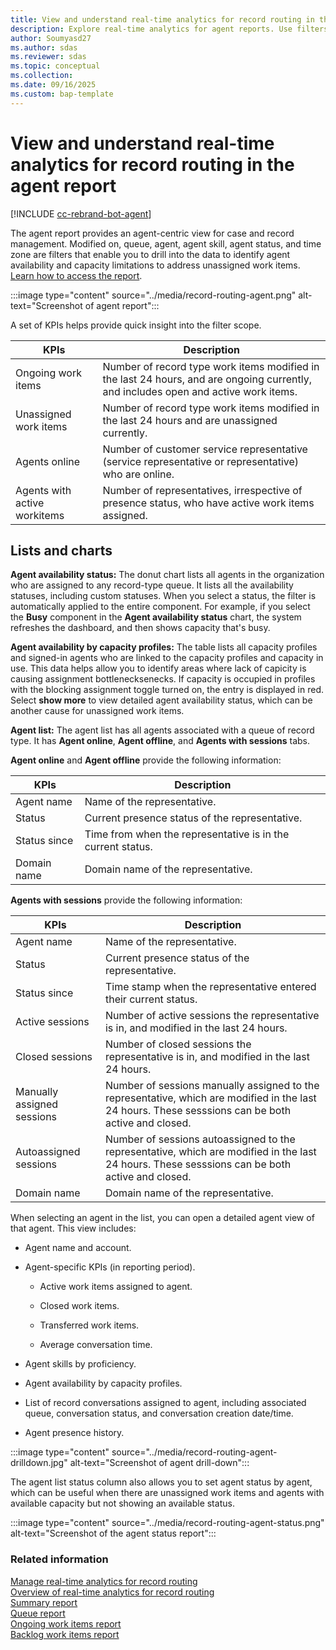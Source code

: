 ```yaml
---
title: View and understand real-time analytics for record routing in the agent report
description: Explore real-time analytics for agent reports. Use filters and KPIs to manage agent performance and address capacity limitations.
author: Soumyasd27
ms.author: sdas
ms.reviewer: sdas
ms.topic: conceptual
ms.collection: 
ms.date: 09/16/2025
ms.custom: bap-template
---
```


# View and understand real-time analytics for record routing in the agent report

[!INCLUDE [cc-rebrand-bot-agent](../../includes/cc-rebrand-bot-agent.md)]

The agent report provides an agent-centric view for case and record management. Modified on, queue, agent, agent skill, agent status, and time zone are filters that enable you to drill into the data to identify agent availability and capacity limitations to address unassigned work items. [Learn how to access the report](rr-overview.md#access-reports).

:::image type="content" source="../media/record-routing-agent.png" alt-text="Screenshot of agent report":::

A set of KPIs helps provide quick insight into the filter scope.


|KPIs |Description |
|---------|---------|
|Ongoing work items     |   Number of record type work items modified in the last 24 hours, and are ongoing currently, and includes open and active work items.      |
|Unassigned work items    |  Number of record type work items modified in the last 24 hours and are unassigned currently.       |
|Agents online    |   Number of customer service representative (service representative or representative) who are online.    |
|Agents with active workitems   |Number of representatives, irrespective of presence status, who have active work items assigned. |

## Lists and charts

**Agent availability status:** The donut chart lists all agents in the organization who are assigned to any record-type queue. It lists all the availability statuses, including custom statuses. When you select a status, the filter is automatically applied to the entire component. For example, if you select the **Busy** component in the **Agent availability status** chart, the system refreshes the dashboard, and then shows capacity that's busy. 

**Agent availability by capacity profiles:** The table lists all capacity profiles and signed-in agents who are linked to the capacity profiles and capacity in use. This data helps allow you to identify areas where lack of capicity is causing assignment bottlenecksenecks. If capacity is occupied in profiles with the blocking assignment toggle turned on, the entry is displayed in red. Select **show more** to view detailed agent availability status, which can be another cause for unassigned work items.

**Agent list:** The agent list has all agents associated with a queue of record type. It has **Agent online**, **Agent offline**, and **Agents with sessions** tabs.

**Agent online** and **Agent offline** provide the following information: 

|KPIs  |Description |
|---------|---------|
|Agent name    |  Name of the representative. |
|Status    |  Current presence status of the representative.       |
|Status since    | Time from when the representative is in the current status.        |
|Domain name    |    Domain name of the representative.     |

**Agents with sessions** provide the following information: 

|KPIs | Description  |
|---------|---------|
|Agent name   |   Name of the representative.   |
|Status    |      Current presence status of the representative.   |
|Status since    |    Time stamp when the representative entered their current status.      |
|Active  sessions |  Number of active sessions the representative is in, and modified in the last 24 hours. |
|Closed  sessions  |   Number of closed sessions the representative is in, and modified in the last 24 hours. |
|Manually assigned sessions| Number of sessions manually assigned to the representative, which are modified in the last 24 hours. These sesssions can be both active and closed.|
|Autoassigned sessions| Number of sessions autoassigned to the representative, which are modified in the last 24 hours. These sesssions can be both active and closed.|
|Domain name| Domain name of the representative.|

When selecting an agent in the list, you can open a detailed agent view of that agent. This view includes:

- Agent name and account.

- Agent-specific KPIs (in reporting period).

  - Active work items assigned to agent.

  - Closed work items.

  - Transferred work items.

  - Average conversation time.

- Agent skills by proficiency.

- Agent availability by capacity profiles.

- List of record conversations assigned to agent, including associated queue, conversation status, and conversation creation date/time.

- Agent presence history.

:::image type="content" source="../media/record-routing-agent-drilldown.jpg" alt-text="Screenshot of agent drill-down":::

The agent list status column also allows you to set agent status by agent, which can be useful when there are unassigned work items and
agents with available capacity but not showing an available status.

:::image type="content" source="../media/record-routing-agent-status.png" alt-text="Screenshot of the agent status report":::

### Related information

[Manage real-time analytics for record routing](../administer/enable-record-routing.md#manage-real-time-analytics-for-record-routing)  
[Overview of real-time analytics for record routing](rr-overview.md#overview-of-real-time-analytics-for-record-routing)  
[Summary report](rr-summary.md#view-and-understand-real-time-analytics-for-record-routing-in-the-summary-report)  
[Queue report](rr-queue.md#view-and-understand-real-time-analytics-for-record-routing-in-the-queue-report)  
[Ongoing work items report](rr-ongoingworkitems.md#view-and-understand-real-time-analytics-for-record-routing-in-the-ongoing-work-items-report)  
[Backlog work items report](rr-backlogitems.md#view-and-understand-real-time-analytics-for-record-routing-in-the-backlog-work-items-report)


